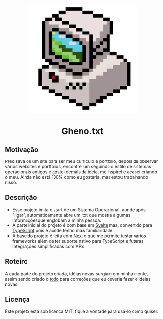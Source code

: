 <p align="center">
  <a href="https://ghenotxt.vercel.app/"><img src="https://raw.githubusercontent.com/ghenosec/gheno.txt/refs/heads/master/public/pc-art.png" alt="Logo" height=355></a>
</p>
<h1 align="center">Gheno.txt</h1>

## Motivação

Precisava de um site para ser meu currículo e portfólio, depois de observar vários websites e portfólios, encontrei um seguindo o estilo de sistemas operacionais antigos e gostei demais da ideia, me inspirei e acabei criando o meu. Ainda não está 100% como eu gostaria, mas estou trabalhando nisso.


## Descrição

- Esse projeto imita o start de um Sistema Operacional, aonde após "ligar", automaticamente abre um .txt que mostra algumas informaçõesque englobam a minha pessoa.
- A parte inicial do projeto é com base em [Svelte](https://svelte.dev) mas, convertido para [TypeScript](https://www.typescriptlang.org/) pois é aonde tenho mais familiaridade.
- A base do projeto é feita com [Next](https://nextjs.org/) o que me permite testar vários frameworks além de ter suporte nativo para TypeScript e futuras integrações simplificadas com APIs.

## Roteiro

A cada parte do projeto criada, idéias novas surgiam em minha mente, assim sendo criado o [todo](https://github.com/ghenosec/gheno.txt/blob/master/todo.md) para correções que eu deveria fazer e ideias novas.

## Licença

Este projeto está sob licença MIT, fique à vontade para usá-lo como quiser.